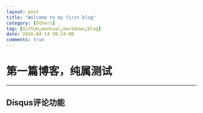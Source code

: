 ```yaml
---
layout: post
title: "Welcome to my first blog"
category: [Others]
tag: [Github,mannual,markdown,blog]
date: 2016-04-14 20:24:00
comments: true
---
```


# 第一篇博客，纯属测试
-------------

<!-- more -->

## Disqus评论功能




